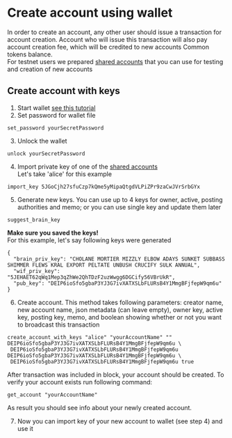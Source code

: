 # Create account using wallet

In order to create an account, any other user should issue a transaction for account creation.
Account who will issue this transaction will also pay account creation fee, which will be credited to new accounts Common tokens balance.\
For testnet users we prepared [shared accounts](https://github.com/DEIPworld/deip-testnet/blob/master/testnet-shared-accounts.txt) that you can use for testing and creation of new accounts

## Create account with keys

1. Start wallet [see this tutorial](https://github.com/DEIPworld/deip-testnet/blob/master/wallet.md)
2. Set password for wallet file
```
set_password yourSecretPassword
```
3. Unlock the wallet
```
unlock yourSecretPassword
```
4. Import private key of one of the [shared accounts](https://github.com/DEIPworld/deip-testnet/blob/master/testnet-shared-accounts.txt)\
Let's take 'alice' for this example
```
import_key 5JGoCjh27sfuCzp7kQme5yMipaQtgdVLPiZPr9zaCwJVrSrbGYx
```
5. Generate new keys. You can use up to 4 keys for owner, active, posting authorities and memo; or you can use single key and update them later
```
suggest_brain_key
```
**Make sure you saved the keys!**\
For this example, let's say following keys were generated
```
{
  "brain_priv_key": "CHOLANE MORTIER MIZZLY ELBOW ADAYS SUNKET SUBBASS SHIMMER FLEWS KRAL EXPORT PELTATE UNBUSH CRUCIFY SULK ANNUAL",
  "wif_priv_key": "5JEHAET62qWq1Mep3qZhWe2QhTDzF2uzWwgg6DGCify56VBrUkR",
  "pub_key": "DEIP6ioSfo5gbaP3YJ3G7ivXATXSLbFLURsB4Y1MmgBFjfepW9qm6u"
}
```
6. Create account. This method takes following parameters: creator name, new account name, json metadata (can leave empty), owner key, active key, posting key, memo, and boolean showing whether or not you want to broadcast this transaction
```
create_account_with_keys "alice" "yourAccountName" "" DEIP6ioSfo5gbaP3YJ3G7ivXATXSLbFLURsB4Y1MmgBFjfepW9qm6u \
 DEIP6ioSfo5gbaP3YJ3G7ivXATXSLbFLURsB4Y1MmgBFjfepW9qm6u DEIP6ioSfo5gbaP3YJ3G7ivXATXSLbFLURsB4Y1MmgBFjfepW9qm6u \
 DEIP6ioSfo5gbaP3YJ3G7ivXATXSLbFLURsB4Y1MmgBFjfepW9qm6u true
```

After transaction was included in block, your account should be created. To verify your account exists run following command:
```
get_account "yourAccountName"
```
As result you should see info about your newly created account.

7. Now you can import key of your new account to wallet (see step 4) and use it




